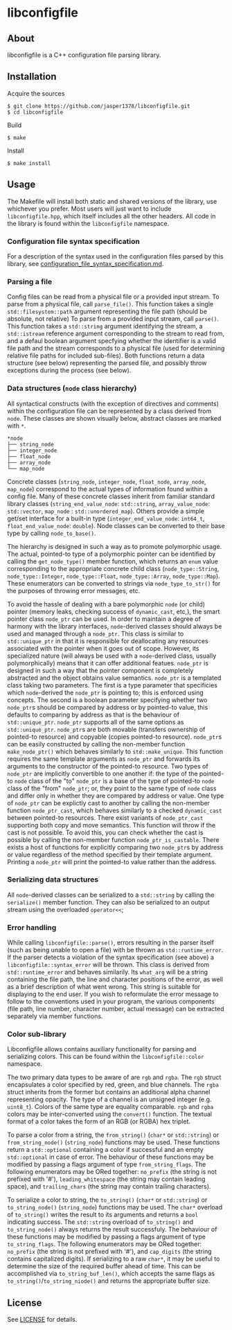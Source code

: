 # libconfigfile

## About

libconfigfile is a C++ configuration file parsing library.

## Installation

Acquire the sources
```
$ git clone https://github.com/jasper1378/libconfigfile.git
$ cd libconfigfile
```
Build
```
$ make
```
Install
```
$ make install
```

## Usage

The Makefile will install both static and shared versions of the library, use whichever you prefer. Most users will just want to include `libconfigfile.hpp`, which itself includes all the other headers. All code in the library is found within the `libconfigfile` namespace.

### Configuration file syntax specification

For a description of the syntax used in the configuration files parsed by this library, see [configuration_file_syntax_specification.md](configuration_file_syntax_specification.md).

### Parsing a file

Config files can be read from a physical file or a provided input stream. To parse from a physical file, call `parse_file()`. This function takes a single `std::filesystem::path` argument representing the file path (should be absolute, not relative) To parse from a provided input stream, call `parse()`. This function takes a `std::string` argument identifying the stream, a `std::istream` reference argument corresponding to the stream to read from, and a defaul boolean argument specfying whether the identifier is a valid file path and the stream corresponds to a physical file (used for determining relative file paths for included sub-files). Both functions return a data structure (see below) representing the parsed file, and possibly throw exceptions during the process (see below).

### Data structures (`node` class hierarchy)

All syntactical constructs (with the exception of directives and comments) within the configuration file can be represented by a class derived from `node`. These classes are shown visually below, abstract classes are marked with `*`.

```
*node
├── string_node
├── integer_node
├── float_node
├── array_node
└── map_node
```

Concrete classes (`string_node`, `integer_node`, `float_node`, `array_node`, `map_node`) correspond to the actual types of information found within a config file. Many of these concrete classes inherit from familiar standard library classes (`string_end_value_node`: `std::string`, `array_value_node`: `std::vector`, `map_node` : `std::unordered_map`). Others provide a simple get/set interface for a built-in type (`integer_end_value_node`: `int64_t`, `float_end_value_node`: `double`). Node classes can be converted to their base type by calling `node_to_base()`.

The hierarchy is designed in such a way as to promote polymorphic usage. The actual, pointed-to type of a polymorphic pointer can be identified by calling the `get_node_type()` member function, which returns an `enum` value corresponding to the appropriate concrete child class (`node_type::String`, `node_type::Integer`, `node_type::Float`, `node_type::Array`, `node_type::Map`). These enumerators can be converted to strings via `node_type_to_str()` for the purposes of throwing error messages, etc.

To avoid the hassle of dealing with a bare polymorphic `node` (or child) pointer (memory leaks, checking success of `dynamic_cast`, etc,), the smart pointer class `node_ptr` can be used. In order to maintain a degree of harmony with the library interfaces, `node`-derived classes should always be used and managed through a `node_ptr`. This class is similar to `std::unique_ptr` in that it is responsible for deallocating any resources associated with the pointer when it goes out of scope. However, its specialized nature (will always be used with a `node`-derived class, usually polymorphically) means that it can offer additional featues. `node_ptr` is designed in such a way that the pointer component is completely abstracted and the object obtains value semantics. `node_ptr` is a templated class taking two parameters. The first is a type parameter that specificies which `node`-derived the `node_ptr` is pointing to; this is enforced using concepts. The second is a boolean parameter specifying whether two `node_ptr`s should be compared by address or by pointed-to value, this defaults to comparing by address as that is the behaviour of `std::unique_ptr`. `node_ptr` supports all of the same options as `std::unique_ptr`. `node_ptr`s are both movable (transfers ownership of pointed-to resource) and copyable (copies pointed-to resource). `node_ptr`s can be easily constructed by calling the non-member function `make_node_ptr()` which behaves similarly to `std::make_unique`. This function requires the same template arguments as `node_ptr` and forwards its arguments to the constructor of the pointed-to resource. Two types of `node_ptr` are implicitly convertible to one another if: the type of the pointed-to `node` class of the "to" `node_ptr` is a base of the type of pointed-to `node` class of the "from" `node_ptr`; or, they point to the same type of `node` class and differ only in whether they are compared by address or value. One type of `node_ptr` can be explictly cast to another by calling the non-member function `node_ptr_cast`, which behaves similarly to a checked `dynamic_cast` between pointed-to resources. There exist variants of `node_ptr_cast` supporting both copy and move semantics. This function will throw if the cast is not possible. To avoid this, you can check whether the cast is possible by calling the non-member function `node_ptr_is_castable`. There exists a host of functions for explicitly comparing two `node_ptr`s by address or value regardless of the method specified by their template argument. Printing a `node_ptr` will print the pointed-to value rather than the address.

### Serializing data structures

All `node`-derived classes can be serialized to a `std::string` by calling the `serialize()` member function. They can also be serialized to an output stream using the overloaded `operator<<`;

### Error handling

While calling `libconfigfile::parse()`, errors resulting in the parser itself (such as being unable to open a file) with be thrown as `std::runtime_error`. If the parser detects a violation of the syntax specification (see above) a `libconfigfile::syntax_error` will be thrown. This class is derived from `std::runtime_error` and behaves similarily. Its `what_arg` will be a string containing the file path, the line and character positions of the error, as well as a brief description of what went wrong. This string is suitable for displaying to the end user. If you wish to reformulate the error message to follow to the conventions used in your program, the various components (file path, line number, character number, actual message) can be extracted separately via member functions.

### Color sub-library

Libconfigfile allows contains auxiliary functionality for parsing and serializing colors. This can be found within the `libconfigfile::color` namespace.

The two primary data types to be aware of are `rgb` and `rgba`. The `rgb` struct encapsulates a color specified by red, green, and blue channels. The `rgba` struct inherits from the former but contains an additional alpha channel representing opacity. The type of a channel is an unsigned integer (e.g. `uint8_t`). Colors of the same type are equality comparable. `rgb` and `rgba` colors may be inter-converted using the `convert()` function. The textual format of a color takes the form of an RGB (or RGBA) hex triplet.

To parse a color from a string, the `from_string()` (`char*` or `std::string`) or `from_string_node()` (`string_node`) functions may be used. These functions return a `std::optional` containing a color if successful and an empty `std::optional` in case of error. The behaviour of these functions may be modified by passing a flags argument of type `from_string_flags`. The following enumerators may be ORed together: `no_prefix` (the string is not prefixed with '#'), `leading_whitespace` (the string may contain leading space), and `trailing_chars` (the string may contain trailing characters).

To serialize a color to string, the `to_string()` (`char*` or `std::string`) or `to_string_node()` (`string_node`) functions may be used. The `char*` overload of `to_string()` writes the result to its arguments and returns a `bool` indicating success. The `std::string` overload of `to_string()` and `to_string_node()` always returns the result successfuly. The behaviour of these functions may be modified by passing a flags argument of type `to_string_flags`. The following enumerators may be ORed together: `no_prefix` (the string is not prefixed with '#'), and `cap_digits` (the string contains capitalized digits). If serializing to a raw `char*`, it may be useful to determine the size of the required buffer ahead of time. This can be accomplished via `to_string_buf_len()`, which accepts the same flags as `to_string()`/`to_string_niode()` and returns the appropriate buffer size.

## License

See [LICENSE](LICENSE) for details.
